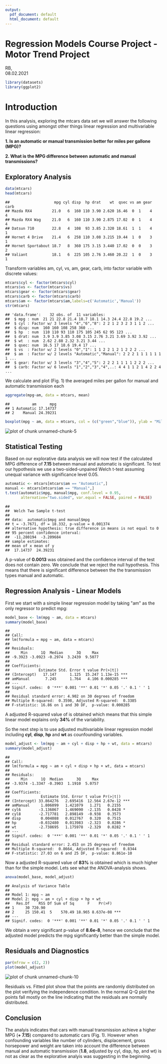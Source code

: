 ```yaml
---
output:
  pdf_document: default
  html_document: default
---
```


# Regression Models Course Project - Motor Trend Project

RB,   
08.02.2021


```r
library(datasets)
library(ggplot2)
```

# Introduction
In this analysis, exploring the mtcars data set we will answer the following questions using amongst other things linear regression and multivariable linear regression:

**1. Is an automatic or manual transmission better for miles per gallone (MPG)?**

**2. What is the MPG difference between automatic and manual transmissions?**  


## Exploratory Analysis

```r
data(mtcars)
head(mtcars)
```

```
##                    mpg cyl disp  hp drat    wt  qsec vs am gear carb
## Mazda RX4         21.0   6  160 110 3.90 2.620 16.46  0  1    4    4
## Mazda RX4 Wag     21.0   6  160 110 3.90 2.875 17.02  0  1    4    4
## Datsun 710        22.8   4  108  93 3.85 2.320 18.61  1  1    4    1
## Hornet 4 Drive    21.4   6  258 110 3.08 3.215 19.44  1  0    3    1
## Hornet Sportabout 18.7   8  360 175 3.15 3.440 17.02  0  0    3    2
## Valiant           18.1   6  225 105 2.76 3.460 20.22  1  0    3    1
```

Transform variables am, cyl, vs, am, gear, carb, into factor variable with discrete values:


```r
mtcars$cyl <- factor(mtcars$cyl)
mtcars$vs <- factor(mtcars$vs)
mtcars$gear <- factor(mtcars$gear)
mtcars$carb <- factor(mtcars$carb)
mtcars$am <- factor(mtcars$am,labels=c('Automatic','Manual'))
str(mtcars)
```

```
## 'data.frame':	32 obs. of  11 variables:
##  $ mpg : num  21 21 22.8 21.4 18.7 18.1 14.3 24.4 22.8 19.2 ...
##  $ cyl : Factor w/ 3 levels "4","6","8": 2 2 1 2 3 2 3 1 1 2 ...
##  $ disp: num  160 160 108 258 360 ...
##  $ hp  : num  110 110 93 110 175 105 245 62 95 123 ...
##  $ drat: num  3.9 3.9 3.85 3.08 3.15 2.76 3.21 3.69 3.92 3.92 ...
##  $ wt  : num  2.62 2.88 2.32 3.21 3.44 ...
##  $ qsec: num  16.5 17 18.6 19.4 17 ...
##  $ vs  : Factor w/ 2 levels "0","1": 1 1 2 2 1 2 1 2 2 2 ...
##  $ am  : Factor w/ 2 levels "Automatic","Manual": 2 2 2 1 1 1 1 1 1 1 ...
##  $ gear: Factor w/ 3 levels "3","4","5": 2 2 2 1 1 1 1 2 2 2 ...
##  $ carb: Factor w/ 6 levels "1","2","3","4",..: 4 4 1 1 2 1 4 2 2 4 ...
```

We calculate and plot (Fig. 1) the averaged miles per gallon for manual and automatic transmission each

```r
aggregate(mpg~am, data = mtcars, mean)
```

```
##          am      mpg
## 1 Automatic 17.14737
## 2    Manual 24.39231
```


```r
boxplot(mpg ~ am, data = mtcars, col = (c("green","blue")), ylab = "Miles Per Gallon (MPG)", xlab = "Type of Transmission")
```

![plot of chunk unnamed-chunk-5](figure/unnamed-chunk-5-1.png)

## Statistical Testing 
Based on our explorative data analysis we will now test if the calculated MPG difference of **7.15** between manual and automatic is significant. 
To test our hypothesis we use a two-sided-unpaired Welch t-test assuming unequal variance with significance level 0.05.


```r
automatic <- mtcars[mtcars$am == "Automatic",]
manual <- mtcars[mtcars$am == "Manual",]
t.test(automatic$mpg, manual$mpg, conf.level = 0.95, 
       alternative="two.sided", var.equal = FALSE, paired = FALSE)
```

```
## 
## 	Welch Two Sample t-test
## 
## data:  automatic$mpg and manual$mpg
## t = -3.7671, df = 18.332, p-value = 0.001374
## alternative hypothesis: true difference in means is not equal to 0
## 95 percent confidence interval:
##  -11.280194  -3.209684
## sample estimates:
## mean of x mean of y 
##  17.14737  24.39231
```

A p-value of **0.0013** was obtained and the confidence interval of the test does not contain zero. We conclude that we reject the null hypothesis. 
This means that there is significant difference between the
the transmission types manual and automatic.


## Regression Analysis - Linear Models

First we start with a simple linear regression model by taking "am" as the only regressor to predict mpg:

```r
model_base <- lm(mpg ~ am, data = mtcars)
summary(model_base)
```

```
## 
## Call:
## lm(formula = mpg ~ am, data = mtcars)
## 
## Residuals:
##     Min      1Q  Median      3Q     Max 
## -9.3923 -3.0923 -0.2974  3.2439  9.5077 
## 
## Coefficients:
##             Estimate Std. Error t value Pr(>|t|)    
## (Intercept)   17.147      1.125  15.247 1.13e-15 ***
## amManual       7.245      1.764   4.106 0.000285 ***
## ---
## Signif. codes:  0 '***' 0.001 '**' 0.01 '*' 0.05 '.' 0.1 ' ' 1
## 
## Residual standard error: 4.902 on 30 degrees of freedom
## Multiple R-squared:  0.3598,	Adjusted R-squared:  0.3385 
## F-statistic: 16.86 on 1 and 30 DF,  p-value: 0.000285
```

A adjusted R-squared value of is obtained which means that this simple linear model explains only **34%** of the variability.

So the next step is to use adjusted multivariable linear regression model including **cyl**, **disp**, **hp** and **wt** as counfounding variables.



```r
model_adjust <- lm(mpg ~ am + cyl + disp + hp + wt, data = mtcars)
summary(model_adjust)
```

```
## 
## Call:
## lm(formula = mpg ~ am + cyl + disp + hp + wt, data = mtcars)
## 
## Residuals:
##     Min      1Q  Median      3Q     Max 
## -3.9374 -1.3347 -0.3903  1.1910  5.0757 
## 
## Coefficients:
##              Estimate Std. Error t value Pr(>|t|)    
## (Intercept) 33.864276   2.695416  12.564 2.67e-12 ***
## amManual     1.806099   1.421079   1.271   0.2155    
## cyl6        -3.136067   1.469090  -2.135   0.0428 *  
## cyl8        -2.717781   2.898149  -0.938   0.3573    
## disp         0.004088   0.012767   0.320   0.7515    
## hp          -0.032480   0.013983  -2.323   0.0286 *  
## wt          -2.738695   1.175978  -2.329   0.0282 *  
## ---
## Signif. codes:  0 '***' 0.001 '**' 0.01 '*' 0.05 '.' 0.1 ' ' 1
## 
## Residual standard error: 2.453 on 25 degrees of freedom
## Multiple R-squared:  0.8664,	Adjusted R-squared:  0.8344 
## F-statistic: 27.03 on 6 and 25 DF,  p-value: 8.861e-10
```
 
Now a adjusted R-squared value of **83%** is obtained which is much higher than for the simple model. Lets see what the ANOVA-analysis shows.



```r
anova(model_base, model_adjust)
```

```
## Analysis of Variance Table
## 
## Model 1: mpg ~ am
## Model 2: mpg ~ am + cyl + disp + hp + wt
##   Res.Df    RSS Df Sum of Sq      F    Pr(>F)    
## 1     30 720.90                                  
## 2     25 150.41  5    570.49 18.965 8.637e-08 ***
## ---
## Signif. codes:  0 '***' 0.001 '**' 0.01 '*' 0.05 '.' 0.1 ' ' 1
```
We obtain a very significant p-value of **8.6e-8**, hence we conclude that the adjusted model predicts the mpg significantly better than the simple model.

## Residuals and Diagnostics


```r
par(mfrow = c(2, 2))
plot(model_adjust)
```

![plot of chunk unnamed-chunk-10](figure/unnamed-chunk-10-1.png)

Residuals vs. Fitted plot show that the points are randomly distributed on the plot verifying the independence condition.
In the normal Q-Q plot the points fall mostly on the line indicating that the residuals are normally distributed.

## Conclusion

The analyis indicates that cars with manual transmission achieve a higher MPG (**+ 7.15**) compared to automatic cars (Fig. 1). 
However when confounding variables like number of cylinders, displacement, gross horsepower and weight are taken into account the difference between manual and automatic transmission (**1.8**, adjusted by cyl, disp, hp, and wt) is not as clear as the explorative analyis was suggesting in the beginning. 

